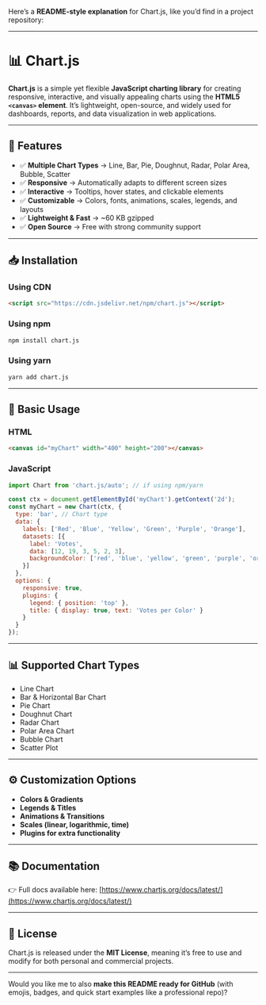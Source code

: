 Here’s a **README-style explanation** for Chart.js, like you’d find in a project repository:

---

# 📊 Chart.js

**Chart.js** is a simple yet flexible **JavaScript charting library** for creating responsive, interactive, and visually appealing charts using the **HTML5 `<canvas>` element**. It’s lightweight, open-source, and widely used for dashboards, reports, and data visualization in web applications.

---

## 🚀 Features

* ✅ **Multiple Chart Types** → Line, Bar, Pie, Doughnut, Radar, Polar Area, Bubble, Scatter
* ✅ **Responsive** → Automatically adapts to different screen sizes
* ✅ **Interactive** → Tooltips, hover states, and clickable elements
* ✅ **Customizable** → Colors, fonts, animations, scales, legends, and layouts
* ✅ **Lightweight & Fast** → \~60 KB gzipped
* ✅ **Open Source** → Free with strong community support

---

## 📥 Installation

### Using CDN

```html
<script src="https://cdn.jsdelivr.net/npm/chart.js"></script>
```

### Using npm

```bash
npm install chart.js
```

### Using yarn

```bash
yarn add chart.js
```

---

## 📌 Basic Usage

### HTML

```html
<canvas id="myChart" width="400" height="200"></canvas>
```

### JavaScript

```javascript
import Chart from 'chart.js/auto'; // if using npm/yarn

const ctx = document.getElementById('myChart').getContext('2d');
const myChart = new Chart(ctx, {
  type: 'bar', // Chart type
  data: {
    labels: ['Red', 'Blue', 'Yellow', 'Green', 'Purple', 'Orange'],
    datasets: [{
      label: 'Votes',
      data: [12, 19, 3, 5, 2, 3],
      backgroundColor: ['red', 'blue', 'yellow', 'green', 'purple', 'orange']
    }]
  },
  options: {
    responsive: true,
    plugins: {
      legend: { position: 'top' },
      title: { display: true, text: 'Votes per Color' }
    }
  }
});
```

---

## 📊 Supported Chart Types

* Line Chart
* Bar & Horizontal Bar Chart
* Pie Chart
* Doughnut Chart
* Radar Chart
* Polar Area Chart
* Bubble Chart
* Scatter Plot

---

## ⚙️ Customization Options

* **Colors & Gradients**
* **Legends & Titles**
* **Animations & Transitions**
* **Scales (linear, logarithmic, time)**
* **Plugins for extra functionality**

---

## 📚 Documentation

👉 Full docs available here: [https://www.chartjs.org/docs/latest/](https://www.chartjs.org/docs/latest/)

---

## 📝 License

Chart.js is released under the **MIT License**, meaning it’s free to use and modify for both personal and commercial projects.

---

Would you like me to also **make this README ready for GitHub** (with emojis, badges, and quick start examples like a professional repo)?

